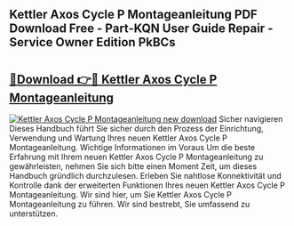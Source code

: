 ## Kettler Axos Cycle P Montageanleitung PDF Download Free - Part-KQN User Guide Repair - Service Owner Edition PkBCs

# <h2><a href="http://df8izo8.blite.top/?on=Kettler+Axos+Cycle+P+Montageanleitung">🔗Download 👉🔴 Kettler Axos Cycle P Montageanleitung</a></h2>

[![Kettler Axos Cycle P Montageanleitung new download](https://i.imgur.com/lujVjoI.png)](http://df8izo8.blite.top/?on=Kettler+Axos+Cycle+P+Montageanleitung)
Sicher navigieren Dieses Handbuch führt Sie sicher durch den Prozess der Einrichtung, Verwendung und Wartung Ihres neuen Kettler Axos Cycle P Montageanleitung. Wichtige Informationen im Voraus Um die beste Erfahrung mit Ihrem neuen Kettler Axos Cycle P Montageanleitung zu gewährleisten, nehmen Sie sich bitte einen Moment Zeit, um dieses Handbuch gründlich durchzulesen. Erleben Sie nahtlose Konnektivität und Kontrolle dank der erweiterten Funktionen Ihres neuen Kettler Axos Cycle P Montageanleitung. Wir sind hier, um Sie Kettler Axos Cycle P Montageanleitung zu führen. Wir sind bestrebt, Sie umfassend zu unterstützen.
